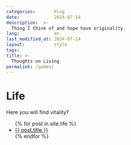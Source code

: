 ```yaml
---
categories:       blog
date:             2024-07-14
description:  >-
  Thing I think of and hope have originality.
lang:             en
last_modified_at: 2024-07-14
layout:           style
tags:
title: >-
  Thoughts on Living
permalink: /games/
---
```


<h1>Life</h1>
<p>Here you will find vitality?</p>

<ul>
  {% for post in site.life %}
    <li>
      <a href="{{ post.url | prepend: site.baseurl }}">{{ post.title }}</a>
    </li>
  {% endfor %}
</ul>
